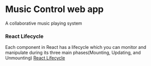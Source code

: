 # Music Control web app

A collaborative music playing system


### React Lifecycle
Each component in React has a lifecycle which you can monitor and manipulate during its three main phases(Mounting, Updating, and Unmounting)
[React Lifecycle](https://www.w3schools.com/react/react_lifecycle.asp#:~:text=Each%20component%20in%20React%20has,Mounting%2C%20Updating%2C%20and%20Unmounting.)